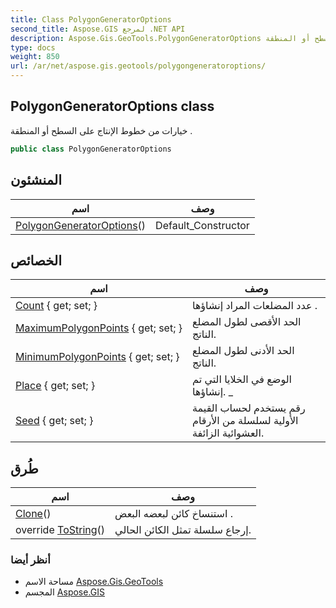 ```yaml
---
title: Class PolygonGeneratorOptions
second_title: Aspose.GIS لمرجع .NET API
description: Aspose.Gis.GeoTools.PolygonGeneratorOptions فصل. خيارات من خطوط الإنتاج على السطح أو المنطقة .
type: docs
weight: 850
url: /ar/net/aspose.gis.geotools/polygongeneratoroptions/
---
```

## PolygonGeneratorOptions class

خيارات من خطوط الإنتاج على السطح أو المنطقة .

```csharp
public class PolygonGeneratorOptions
```

## المنشئون

| اسم | وصف |
| --- | --- |
| [PolygonGeneratorOptions](polygongeneratoroptions/)() | Default_Constructor |

## الخصائص

| اسم | وصف |
| --- | --- |
| [Count](../../aspose.gis.geotools/polygongeneratoroptions/count/) { get; set; } | عدد المضلعات المراد إنشاؤها . |
| [MaximumPolygonPoints](../../aspose.gis.geotools/polygongeneratoroptions/maximumpolygonpoints/) { get; set; } | الحد الأقصى لطول المضلع الناتج. |
| [MinimumPolygonPoints](../../aspose.gis.geotools/polygongeneratoroptions/minimumpolygonpoints/) { get; set; } | الحد الأدنى لطول المضلع الناتج. |
| [Place](../../aspose.gis.geotools/polygongeneratoroptions/place/) { get; set; } | الوضع في الخلايا التي تم إنشاؤها. _ |
| [Seed](../../aspose.gis.geotools/polygongeneratoroptions/seed/) { get; set; } | رقم يستخدم لحساب القيمة الأولية لسلسلة من الأرقام العشوائية الزائفة. |

## طُرق

| اسم | وصف |
| --- | --- |
| [Clone](../../aspose.gis.geotools/polygongeneratoroptions/clone/)() | استنساخ كائن لبعضه البعض . |
| override [ToString](../../aspose.gis.geotools/polygongeneratoroptions/tostring/)() | إرجاع سلسلة تمثل الكائن الحالي. |

### أنظر أيضا

* مساحة الاسم [Aspose.Gis.GeoTools](../../aspose.gis.geotools/)
* المجسم [Aspose.GIS](../../)


